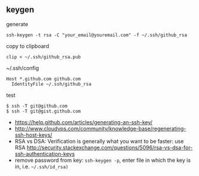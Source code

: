 ## keygen

generate

`ssh-keygen -t rsa -C "your_email@youremail.com" -f ~/.ssh/github_rsa`

copy to clipboard

`clip < ~/.ssh/github_rsa.pub`

~/.ssh/config

```
Host *.github.com github.com
  IdentityFile ~/.ssh/github_rsa
```

test

```
$ ssh -T git@github.com
$ ssh -T git@gist.github.com
```

- https://help.github.com/articles/generating-an-ssh-key/
- http://www.cloudvps.com/community/knowledge-base/regenerating-ssh-host-keys/
- RSA vs DSA: Verification is generally what you want to be faster: use RSA http://security.stackexchange.com/questions/5096/rsa-vs-dsa-for-ssh-authentication-keys
- remove password from key: `ssh-keygen -p`, enter file in which the key is in, i.e. `~/.ssh/id_rsa)`
